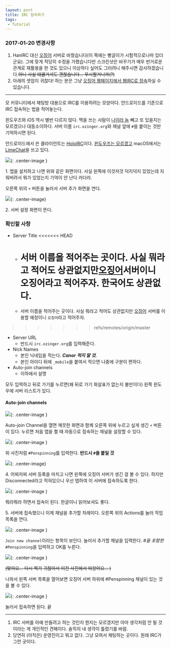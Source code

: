```yaml
---
layout: post
title: IRC 접속하기
tags: 
 - Tutorial
---
```




### 2017-01-20 변경사항 

1. HanIRC 대신 [오징어](http://ozinger.org) 서버로 바꿨습니다(이 쪽에는 빵글이가 시험적으로나마 있더군요). 그에 맞게 적당히 수정을 가했습니다만 스크린샷은 바꾸기가 매우 번거로운 관계로 재활용을 한 것도 있으니 이상하다 싶어도 그러려니 해주시면 감사하겠습니다.<s>아니 사실 태클거셔도 괜찮습니다… 무시할거니까(?)</s>
2. 아래의 셋업이 귀찮다! 하는 분은 그냥 [오징어 웹페이지에서 웹IRC로 접속](http://webchat.ozinger.org)하실 수 있습니다. 

------

모 커뮤니티에서 채팅방 대용으로 IRC를 이용하려는 모양이다. 안드로이드를 기준으로 IRC 접속하는 법을 적어놓는다.

윈도우즈와 iOS 역시 별반 다르지 않다. 맥을 쓰는 사람이 [나이라 놈](https://twitter.com/Naira_ps) 빼고 또 있을지는 모르겠으나 대동소이하다. 서버 이름 `irc.ozinger.org`와 채널 앞에 `#`을 붙이는 것만 기억하시면 된다.

안드로이드에서 쓴 클라이언트는 [HoloIRC](https://play.google.com/store/apps/details?id=com.fusionx.lightirc&rdid=com.fusionx.lightirc)이다. [윈도우즈는 모르겠고](http://lmgtfy.com/?q=best+windows+irc+client) macOS에서는 [LimeChat](https://play.google.com/store/apps/details?id=com.fusionx.lightirc&rdid=com.fusionx.lightirc)을 쓰고 있다.

![](http://d.pr/i/DFlp+){: .center-image }

1\. 앱을 설치하고 나면 위와 같은 화면이다. 사실 왼쪽에 이것저것 덕지덕지 있었는데 지워버려서 뭐가 있었는지 기억이 안 난다 카더라.

오른쪽 위의 `+` 버튼을 눌러서 서버 추가 화면을 연다.

![](http://d.pr/i/zJ1H+){: .center-image}

2\. 서버 설정 화면이 뜬다. 

### 확인할 사항

- Server Title
  <<<<<<< HEAD
  - 서버 이름을 적어주는 곳이다. 사실 뭐라고 적어도 상관없지만[오징어](http://ozinger.org)서버이니 오징어라고 적어주자. 한국어도 상관없다.
    =======
  - 서버 이름을 적어주는 곳이다. 사실 뭐라고 적어도 상관없지만 [오징어](http://ozinger.org) 서버를 이용할 예정이니 `오징어`라고 적어주자.
>>>>>>> refs/remotes/origin/master
- Server URL
  - 반드시 `irc.ozinger.org`를 입력해준다.
- Nick Names
  - 본인 닉네임을 적는다. ***Canor 적지 말 것.***
  - 본인 아이디 뒤에 `_mobile`을 붙여서 적으면 나중에 구분이 편하다.
- Auto-join channels
  - 이하에서 설명

모두 입력하고 뒤로 가기를 누르면(왜 뒤로 가기 화살표가 없는지 불만이다) 왼쪽 윈도우에 서버 리스트가 있다.

#### Auto-join channels

![](http://d.pr/i/VqAK+){: .center-image }

Auto-join Channel을 열면 깨끗한 화면과 함께 오른쪽 위에 누르고 싶게 생긴 `+` 버튼이 있다. 누르면 처음 앱을 켤 때 자동으로 접속하는 채널을 설정할 수 있다.

![](http://d.pr/i/Rr1+){: .center-image }

위 사진처럼 `#Penspinning`를 입력한다. **반드시 `#`을 붙일 것**



![](http://d.pr/i/8EEg+){: .center-image}



4\. 어찌저찌 서버 등록을 마치고 나면 왼쪽에 오징어 서버가 생긴 걸 볼 수 있다. 하지만 Disconnected라고 적혀있으니 우선 탭하여 이 서버에 접속하도록 한다.

![](http://d.pr/i/WVLS+){: .center-image }

뭐라뭐라 하면서 접속이 된다. 한글이니 읽어보셔도 좋다.

5\. 서버에 접속했으니 이제 채널을 추가할 차례이다. 오른쪽 위의 Actions를 눌러 작업 목록을 연다.

![](http://d.pr/i/3fCJ+){: .center-image }

`Join new channel`이라는 항목이 보인다. 눌러서 추가할 채널을 입력한다. *#을 포함한* `#Penspinning`을 입력하고 OK를 누른다.

![](http://d.pr/f/K2W2+){: .center-image }



<s>(맞아요… 다시 찍기 귀찮아서 이전 사진에서 따왔어요… )</s>



나와서 왼쪽 서버 목록을 열어보면 오징어 서버 하위에 #Penspinning 채널이 있는 것을 볼 수 있다.

![](http://d.pr/i/jxDo+){: .center-image }

눌러서 접속하면 된다. 끝

------

1. IRC 서버를 아예 만들려고 하는 것인지 뭔지는 모르겠지만 아마 생각처럼 안 될 것이라는 게 개인적인 견해이다. 솔직히 내 생각이 틀렸기를 바람.
2. 당연히 (아직은) 운영진이고 뭐고 없다. 그냥 모여서 채팅하는 곳이다. 원래 IRC가 그런 곳이다.

